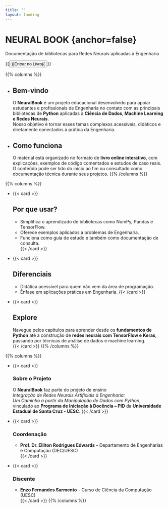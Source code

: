 ```yaml
---
title: ""
layout: landing
---
```


<div class="book-hero">

# NEURAL BOOK {anchor=false}
Documentação de bibliotecas para Redes Neurais aplicadas à Engenharia

{{<button href="/docs/book">}}Entrar no Livro{{</button>}}

</div>

{{% columns %}}
- ## Bem-vindo
  O **NeuralBook** é um projeto educacional desenvolvido para apoiar estudantes e profissionais de Engenharia no contato com as principais bibliotecas de **Python** aplicadas à **Ciência de Dados, Machine Learning e Redes Neurais**.  
  Nosso objetivo é tornar esses temas complexos acessíveis, didáticos e diretamente conectados à prática da Engenharia.

- ## Como funciona
  O material está organizado no formato de **livro online interativo**, com explicações, exemplos de código comentados e estudos de caso reais.  
  O conteúdo pode ser lido do início ao fim ou consultado como documentação técnica durante seus projetos.
  {{% /columns %}}

{{% columns %}}
- {{< card >}}
  ## Por que usar?
    - Simplifica o aprendizado de bibliotecas como NumPy, Pandas e TensorFlow.
    - Oferece exemplos aplicados a problemas de Engenharia.
    - Funciona como guia de estudo e também como documentação de consulta.  
      {{< /card >}}

- {{< card >}}
  ## Diferenciais
    - Didática acessível para quem não vem da área de programação.
    - Ênfase em aplicações práticas em Engenharia.
      {{< /card >}}

- {{< card >}}
  ## Explore
  Navegue pelos capítulos para aprender desde os **fundamentos de Python** até a construção de **redes neurais com TensorFlow e Keras**, passando por técnicas de análise de dados e machine learning.  
  {{< /card >}}
  {{% /columns %}}

{{% columns %}}
- {{< card >}}
  ### Sobre o Projeto
  O **NeuralBook** faz parte do projeto de ensino  
  *Integração de Redes Neurais Artificiais à Engenharia:  
  Um Caminho a partir da Manipulação de Dados com Python*,  
  vinculado ao **Programa de Iniciação à Docência – PID** da **Universidade Estadual de Santa Cruz - UESC**.
  {{< /card >}}

- {{< card >}}
  ### Coordenação
    - **Prof. Dr. Elilton Rodrigues Edwards** – Departamento de Engenharias e Computação (DEC/UESC)  
      {{< /card >}}

- {{< card >}}
  ### Discente
    - **Enzo Fernandes Sarmento** – Curso de Ciência da Computação (UESC)  
      {{< /card >}}
      {{% /columns %}}
